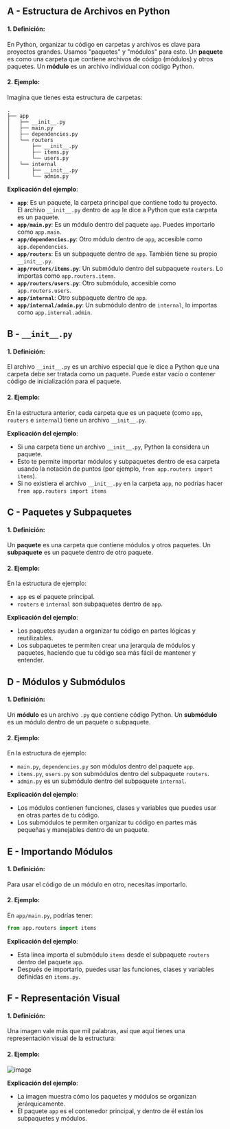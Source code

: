 ## A - Estructura de Archivos en Python

#### 1. **Definición:**

En Python, organizar tu código en carpetas y archivos es clave para proyectos grandes. Usamos "paquetes" y "módulos" para esto. Un **paquete** es como una carpeta que contiene archivos de código (módulos) y otros paquetes. Un **módulo** es un archivo individual con código Python.

#### 2. **Ejemplo:**

Imagina que tienes esta estructura de carpetas:

```
.
├── app
│   ├── __init__.py
│   ├── main.py
│   ├── dependencies.py
│   └── routers
│       ├── __init__.py
│       ├── items.py
│       └── users.py
│   └── internal
│       ├── __init__.py
│       └── admin.py
```

**Explicación del ejemplo**:

- **`app`**: Es un paquete, la carpeta principal que contiene todo tu proyecto. El archivo `__init__.py` dentro de `app` le dice a Python que esta carpeta es un paquete.
- **`app/main.py`**: Es un módulo dentro del paquete `app`. Puedes importarlo como `app.main`.
- **`app/dependencies.py`**: Otro módulo dentro de `app`, accesible como `app.dependencies`.
- **`app/routers`**: Es un subpaquete dentro de `app`. También tiene su propio `__init__.py`.
- **`app/routers/items.py`**: Un submódulo dentro del subpaquete `routers`. Lo importas como `app.routers.items`.
- **`app/routers/users.py`**: Otro submódulo, accesible como `app.routers.users`.
- **`app/internal`**: Otro subpaquete dentro de `app`.
- **`app/internal/admin.py`**: Un submódulo dentro de `internal`, lo importas como `app.internal.admin`.

## B - `__init__.py`

#### 1. **Definición:**

El archivo `__init__.py` es un archivo especial que le dice a Python que una carpeta debe ser tratada como un paquete. Puede estar vacío o contener código de inicialización para el paquete.

#### 2. **Ejemplo:**

En la estructura anterior, cada carpeta que es un paquete (como `app`, `routers` e `internal`) tiene un archivo `__init__.py`.

**Explicación del ejemplo**:

- Si una carpeta tiene un archivo `__init__.py`, Python la considera un paquete.
- Esto te permite importar módulos y subpaquetes dentro de esa carpeta usando la notación de puntos (por ejemplo, `from app.routers import items`).
- Si no existiera el archivo `__init__.py` en la carpeta `app`, no podrias hacer `from app.routers import items`

## C - Paquetes y Subpaquetes

#### 1. **Definición:**

Un **paquete** es una carpeta que contiene módulos y otros paquetes. Un **subpaquete** es un paquete dentro de otro paquete.

#### 2. **Ejemplo:**

En la estructura de ejemplo:

- `app` es el paquete principal.
- `routers` e `internal` son subpaquetes dentro de `app`.

**Explicación del ejemplo**:

- Los paquetes ayudan a organizar tu código en partes lógicas y reutilizables.
- Los subpaquetes te permiten crear una jerarquía de módulos y paquetes, haciendo que tu código sea más fácil de mantener y entender.

## D - Módulos y Submódulos

#### 1. **Definición:**

Un **módulo** es un archivo `.py` que contiene código Python. Un **submódulo** es un módulo dentro de un paquete o subpaquete.

#### 2. **Ejemplo:**

En la estructura de ejemplo:

- `main.py`, `dependencies.py` son módulos dentro del paquete `app`.
- `items.py`, `users.py` son submódulos dentro del subpaquete `routers`.
- `admin.py` es un submódulo dentro del subpaquete `internal`.

**Explicación del ejemplo**:

- Los módulos contienen funciones, clases y variables que puedes usar en otras partes de tu código.
- Los submódulos te permiten organizar tu código en partes más pequeñas y manejables dentro de un paquete.

## E - Importando Módulos

#### 1. **Definición:**

Para usar el código de un módulo en otro, necesitas importarlo.

#### 2. **Ejemplo:**

En `app/main.py`, podrías tener:

```python
from app.routers import items
```

**Explicación del ejemplo**:

- Esta línea importa el submódulo `items` desde el subpaquete `routers` dentro del paquete `app`.
- Después de importarlo, puedes usar las funciones, clases y variables definidas en `items.py`.

## F - Representación Visual

#### 1. **Definición:**

Una imagen vale más que mil palabras, así que aquí tienes una representación visual de la estructura:

#### 2. **Ejemplo:**

![image](https://fastapi.tiangolo.com/img/tutorial/bigger-applications/package.svg)

**Explicación del ejemplo**:

- La imagen muestra cómo los paquetes y módulos se organizan jerárquicamente.
- El paquete `app` es el contenedor principal, y dentro de él están los subpaquetes y módulos.
